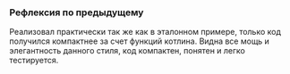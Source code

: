 ### Рефлексия по предыдущему

Реализовал практически так же как в эталонном примере, только код получился компактнее
за счет функций котлина. Видна все мощь и элегантность данного стиля, код компактен,
понятен и легко тестируется.